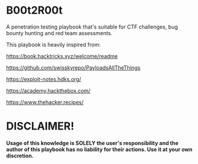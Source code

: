 # B00t2R00t
A penetration testing playbook that's suitable for CTF challenges, bug bounty hunting and red team assessments.

This playbook is heavily inspired from:

https://book.hacktricks.xyz/welcome/readme

https://github.com/swisskyrepo/PayloadsAllTheThings

https://exploit-notes.hdks.org/

https://academy.hackthebox.com/

https://www.thehacker.recipes/

# DISCLAIMER!

#### Usage of this knowledge is SOLELY the user's responsibility and the author of this playbook has no liability for their actions. Use it at your own discretion.
